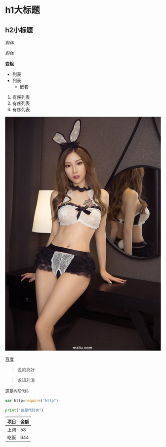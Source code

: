 # h1大标题
## h2小标题

*斜体*

_斜体_

**变粗**

* 列表
* 列表
    * 嵌套

1. 有序列表
1. 有序列表
1. 有序列表

![小乖乖](./1.jpg)

[百度](http://wwww.baidu.com)

> 说的真好

> 求知若渴

这是`内联代码`

```javascript
var http=require("http")
```

```python
print("这是代码块")
```

项目 | 金额
-----|----
上网 | 58
吃饭 |644